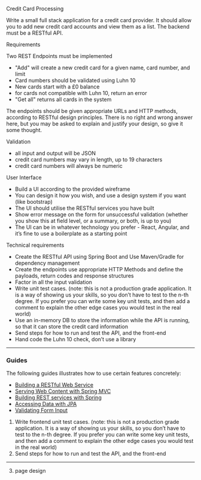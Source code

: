 Credit Card Processing

Write a small full stack application for a credit card provider. It should allow you to add new credit card accounts and view them as a list. The backend must be a RESTful API.

Requirements

Two REST Endpoints must be implemented
- "Add" will create a new credit card for a given name, card number, and limit
- Card numbers should be validated using Luhn 10
- New cards start with a £0 balance
- for cards not compatible with Luhn 10, return an error
- "Get all" returns all cards in the system

The endpoints should be given appropriate URLs and HTTP methods, according to RESTful design principles. There is no right and wrong answer here, but you may be asked to explain and justify your design, so give it some thought.

Validation

- all input and output will be JSON
- credit card numbers may vary in length, up to 19 characters
- credit card numbers will always be numeric

User Interface

- Build a UI according to the provided wireframe
- You can design it how you wish, and use a design system if you want (like bootstrap)
- The UI should utilise the RESTful services you have built
- Show error message on the form for unsuccessful validation (whether you show this at field level, or a summary, or both, is up to you)
- The UI can be in whatever technology you prefer - React, Angular, and it’s fine to use a boilerplate as a starting point

Technical requirements

- Create the RESTful API using Spring Boot and Use Maven/Gradle for dependency management
- Create the endpoints use appropriate HTTP Methods and define the payloads, return codes and response structures
- Factor in all the input validation
- Write unit test cases. (note: this is not a production grade application. It is a way of showing us your skills, so you don’t have to test to the n-th degree. If you prefer you can write some key unit tests, and then add a comment to explain the other edge cases you would test in the real world)
- Use an in-memory DB to store the information while the API is running, so that it can store the credit card information
- Send steps for how to run and test the API, and the front-end
- Hand code the Luhn 10 check, don’t use a library

---

### Guides
The following guides illustrates how to use certain features concretely:

* [Building a RESTful Web Service](https://spring.io/guides/gs/rest-service/)
* [Serving Web Content with Spring MVC](https://spring.io/guides/gs/serving-web-content/)
* [Building REST services with Spring](https://spring.io/guides/tutorials/bookmarks/)
* [Accessing Data with JPA](https://spring.io/guides/gs/accessing-data-jpa/)
* [Validating Form Input](https://spring.io/guides/gs/validating-form-input/)


1. Write frontend unit test cases. (note: this is not a production grade application. It is a way of showing us your skills, so you don’t have to test to the n-th degree. If you prefer you can write some key unit tests, and then add a comment to explain the other edge cases you would test in the real world)
3. Send steps for how to run and test the API, and the front-end

---
3. page design
